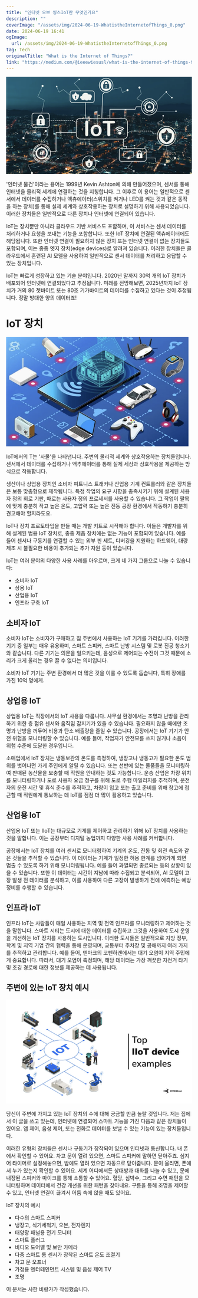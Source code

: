 ```yaml
---
title: "인터넷 오브 씽스IoT란 무엇인가요"
description: ""
coverImage: "/assets/img/2024-06-19-WhatistheInternetofThings_0.png"
date: 2024-06-19 16:41
ogImage: 
  url: /assets/img/2024-06-19-WhatistheInternetofThings_0.png
tag: Tech
originalTitle: "What is the Internet of Things?"
link: "https://medium.com/@ieeewiesusl/what-is-the-internet-of-things-9aefe344e3d7"
---
```




![What is the Internet of Things](/assets/img/2024-06-19-WhatistheInternetofThings_0.png)

'인터넷 물건'이라는 용어는 1999년 Kevin Ashton에 의해 만들어졌으며, 센서를 통해 인터넷을 물리적 세계에 연결하는 것을 지칭합니다. 그 이후로 이 용어는 일반적으로 센서에서 데이터를 수집하거나 액츄에이터(스위치를 켜거나 LED를 켜는 것과 같은 동작을 하는 장치)를 통해 실제 세계와 상호작용하는 장치로 설명하기 위해 사용되었습니다. 이러한 장치들은 일반적으로 다른 장치나 인터넷에 연결되어 있습니다.

IoT는 장치뿐만 아니라 클라우드 기반 서비스도 포함하며, 이 서비스는 센서 데이터를 처리하거나 요청을 보내는 기능을 포함합니다. 또한 IoT 장치에 연결된 액츄에이터에도 해당됩니다. 또한 인터넷 연결이 필요하지 않은 장치 또는 인터넷 연결이 없는 장치들도 포함되며, 이는 종종 엣지 장치(edge devices)로 알려져 있습니다. 이러한 장치들은 클라우드에서 훈련된 AI 모델을 사용하여 일반적으로 센서 데이터를 처리하고 응답할 수 있는 장치입니다.

IoT는 빠르게 성장하고 있는 기술 분야입니다. 2020년 말까지 30억 개의 IoT 장치가 배포되어 인터넷에 연결되었다고 추정됩니다. 미래를 전망해보면, 2025년까지 IoT 장치가 거의 80 젯바이트 또는 80조 기가바이트의 데이터를 수집하고 있다는 것이 추정됩니다. 정말 방대한 양의 데이터죠!


<div class="content-ad"></div>

# IoT 장치

![IoT Devices](/assets/img/2024-06-19-WhatistheInternetofThings_1.png)

IoT에서의 T는 '사물'을 나타냅니다. 주변의 물리적 세계와 상호작용하는 장치들입니다. 센서에서 데이터를 수집하거나 액추에이터를 통해 실제 세상과 상호작용을 제공하는 방식으로 작동합니다.

생산이나 상업용 장치인 소비자 피트니스 트래커나 산업용 기계 컨트롤러와 같은 장치들은 보통 맞춤형으로 제작됩니다. 특정 작업의 요구 사항을 충족시키기 위해 설계된 사용자 정의 회로 기판, 때로는 사용자 정의 프로세서를 사용할 수 있습니다. 그 작업이 팔목에 맞게 충분히 작고 높은 온도, 고압력 또는 높은 진동 공장 환경에서 작동하기 충분히 견고해야 할지라도요.

<div class="content-ad"></div>

IoT나 장치 프로토타입을 만들 때는 개발 키트로 시작해야 합니다. 이들은 개발자를 위해 설계된 범용 IoT 장치로, 종종 제품 장치에는 없는 기능이 포함되어 있습니다. 예를 들어 센서나 구동기를 연결할 수 있는 외부 핀 세트, 디버깅을 지원하는 하드웨어, 대량 제조 시 불필요한 비용이 추가되는 추가 자원 등이 있습니다.

IoT는 여러 분야의 다양한 사용 사례를 아우르며, 크게 네 가지 그룹으로 나눌 수 있습니다:

- 소비자 IoT
- 상용 IoT
- 산업용 IoT
- 인프라 구축 IoT

## 소비자 IoT

<div class="content-ad"></div>

소비자 IoT는 소비자가 구매하고 집 주변에서 사용하는 IoT 기기를 가리킵니다. 이러한 기기 중 일부는 매우 유용하며, 스마트 스피커, 스마트 난방 시스템 및 로봇 진공 청소기와 같습니다. 다른 기기는 의문을 일으키는데, 음성으로 제어되는 수전이 그것 때문에 소리가 크게 울리는 경우 끌 수 없다는 의미입니다.

소비자 IoT 기기는 주변 환경에서 더 많은 것을 이룰 수 있도록 돕습니다, 특히 장애를 가진 10억 명에게.

## 상업용 IoT

상업용 IoT는 직장에서의 IoT 사용을 다룹니다. 사무실 환경에서는 조명과 난방을 관리하기 위한 층 점유 센서와 움직임 감지기가 있을 수 있습니다. 필요하지 않을 때에만 조명과 난방을 꺼두어 비용과 탄소 배출량을 줄일 수 있습니다. 공장에서는 IoT 기기가 안전 위험을 모니터링할 수 있습니다. 예를 들어, 작업자가 안전모를 쓰지 않거나 소음이 위험 수준에 도달한 경우입니다.

<div class="content-ad"></div>

소매업에서 IoT 장치는 냉동보관의 온도를 측정하여, 냉장고나 냉동고가 필요한 온도 범위를 벗어나면 가게 주인에게 알릴 수 있습니다. 또는 선반에 있는 물품들을 모니터링하여 판매된 농산물을 보충할 때 직원을 안내하는 것도 가능합니다. 운송 산업은 차량 위치를 모니터링하거나 도로 사용자 요금 청구를 위해 도로 주행 마일리지를 추적하며, 운전자의 운전 시간 및 휴식 준수를 추적하고, 차량이 입고 또는 출고 준비를 위해 창고에 접근할 때 직원에게 통보하는 데 IoT를 점점 더 많이 활용하고 있습니다.

## 산업용 IoT

산업용 IoT 또는 IIoT는 대규모로 기계를 제어하고 관리하기 위해 IoT 장치를 사용하는 것을 말합니다. 이는 공장부터 디지털 농업까지 다양한 사용 사례를 커버합니다.

공장에서는 IoT 장치를 여러 센서로 모니터링하여 기계의 온도, 진동 및 회전 속도와 같은 것들을 추적할 수 있습니다. 이 데이터는 기계가 일정한 허용 한계를 넘어가게 되면 멈출 수 있도록 하기 위해 모니터링됩니다. 예를 들어 과열되면 종료되는 등의 상황이 있을 수 있습니다. 또한 이 데이터는 시간이 지남에 따라 수집되고 분석되어, AI 모델이 고장 발생 전 데이터를 분석하고, 이를 사용하여 다른 고장이 발생하기 전에 예측하는 예방 정비를 수행할 수 있습니다.

<div class="content-ad"></div>

## 인프라 IoT

인프라 IoT는 사람들이 매일 사용하는 지역 및 전역 인프라를 모니터링하고 제어하는 것을 말합니다. 스마트 시티는 도시에 대한 데이터를 수집하고 그것을 사용하여 도시 운영을 개선하는 IoT 장치를 사용하는 도시입니다. 이러한 도시들은 일반적으로 지방 정부, 학계 및 지역 기업 간의 협력을 통해 운영되며, 교통부터 주차장 및 공해까지 여러 가지를 추적하고 관리합니다. 예를 들어, 덴마크의 코펜하겐에서는 대기 오염이 지역 주민에게 중요합니다. 따라서, 대기 오염이 측정되며, 해당 데이터는 가장 깨끗한 자전거 타기 및 조깅 경로에 대한 정보를 제공하는 데 사용됩니다.

## 주변에 있는 IoT 장치 예시

<img src="/assets/img/2024-06-19-WhatistheInternetofThings_2.png" />

<div class="content-ad"></div>

당신이 주변에 가지고 있는 IoT 장치의 수에 대해 궁금할 만큼 놀랄 것입니다. 저는 집에서 이 글을 쓰고 있는데, 인터넷에 연결되어 스마트 기능을 가진 다음과 같은 장치들이 있어요. 앱 제어, 음성 제어, 또는 전화로 데이터를 보낼 수 있는 기능이 있는 장치들입니다.

이러한 유형의 장치들은 센서나 구동기가 장착되어 있으며 인터넷과 통신합니다. 내 폰에서 확인할 수 있어요. 차고 문이 열려 있으면, 스마트 스피커에 말하면 닫아주죠. 심지어 타이머로 설정해놓으면, 밤에도 열려 있으면 자동으로 닫아줍니다. 문이 울리면, 폰에서 누가 있는지 확인할 수 있어요. 세계 어디에서든 상대방과 대화를 나눌 수 있고, 문에 내장된 스피커와 마이크를 통해 소통할 수 있어요. 혈당, 심박수, 그리고 수면 패턴을 모니터링하며 데이터에서 건강 개선을 위한 패턴을 찾아내요. 구름을 통해 조명을 제어할 수 있고, 인터넷 연결이 끊겨서 어둠 속에 앉을 때도 있어요.

IoT 장치의 예시

- 다수의 스마트 스피커
- 냉장고, 식기세척기, 오븐, 전자렌지
- 태양광 패널용 전기 모니터
- 스마트 플러그
- 비디오 도어벨 및 보안 카메라
- 다중 스마트 룸 센서가 장착된 스마트 온도 조절기
- 차고 문 오프너
- 가정용 엔터테인먼트 시스템 및 음성 제어 TV
- 조명

<div class="content-ad"></div>

이 문서는 사한 비랑가가 작성했습니다.